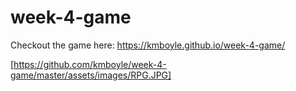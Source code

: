 # week-4-game

Checkout the game here: https://kmboyle.github.io/week-4-game/

[https://github.com/kmboyle/week-4-game/master/assets/images/RPG.JPG]
